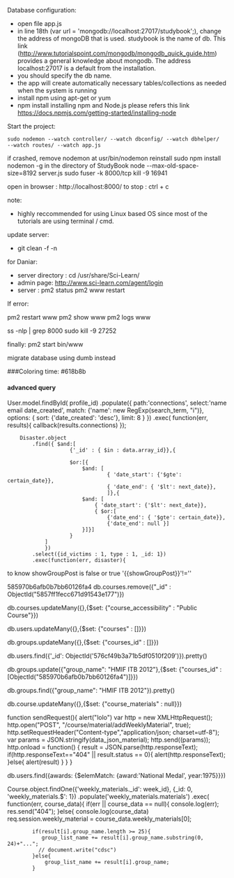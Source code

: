 Database configuration:
- open file app.js
- in line 18th (var url = 'mongodb://localhost:27017/studybook';), change the address of mongoDB that is used. studybook is the name of db. This link (http://www.tutorialspoint.com/mongodb/mongodb_quick_guide.htm) provides a general knowledge about mongodb. The address localhost:27017 is a default from the installation. 
- you should specify the db name. 
- the app will create automatically necessary tables/collections as needed when the system is running
- install npm using apt-get or yum
- npm install
installing npm and Node.js please refers this link https://docs.npmjs.com/getting-started/installing-node


Start the project:
```
sudo nodemon --watch controller/ --watch dbconfig/ --watch dbhelper/  --watch routes/ --watch app.js
```
if crashed, remove nodemon at usr/bin/nodemon
reinstall sudo npm install nodemon -g in the directory of StudyBook
node --max-old-space-size=8192 server.js 
sudo fuser -k 8000/tcp
kill -9 16941

open in browser : http://localhost:8000/
to stop : ctrl + c

note:
- highly reccommended for using Linux based OS since most of the tutorials are using terminal / cmd.

update server:
- git clean -f -n


for Daniar:
- server directory : cd /usr/share/Sci-Learn/
- admin page: http://www.sci-learn.com/agent/login
- server : pm2 status
			pm2 www restart

If error:

pm2 restart www
pm2 show www
pm2 logs www

ss -nlp | grep 8000
sudo kill -9 27252


finally:
pm2 start bin/www 


migrate database using dumb instead

###Coloring
time: #618b8b

#### advanced query
User.model.findById( profile_id)
	.populate({
		path:'connections',
		select:'name email date_created',
		match: {'name': new RegExp(search_term, "i")},
		options: {
			sort: {'date_created': 'desc'},
	    	limit: 8
	    }
	})
	.exec(
	function(err, results){
		callback(results.connections)
	});
	
		Disaster.object
			.find({ $and:[
						{'_id' : { $in : data.array_id}},{

						$or:[{
							$and: [
									{ 'date_start': {'$gte': certain_date}},
									{ 'date_end': { '$lt': next_date}},
									]},{
							$and: [
								{ 'date_start': {'$lt': next_date}},
								{ $or:[ 
									{'date_end': { '$gte': certain_date}},
									{'date_end': null }]
							}]}]
						}
				]
				})
			.select({id_victims : 1, type : 1, _id: 1})
			.exec(function(err, disaster){


to know showGroupPost is false or true 
'{{showGroupPost}}'!=''


585970b6afb0b7bb60126fa4
db.courses.remove({"_id" : ObjectId("5857ff1fecc671d91543e177")})

db.courses.updateMany({},{$set: {"course_accessibility" : "Public Course"}})

db.users.updateMany({},{$set: {"courses" : []}})

db.groups.updateMany({},{$set: {"courses_id" : []}})

db.users.find({'_id': ObjectId('576cf49b3a71b5df0510f209')}).pretty()

db.groups.update({"group_name": "HMIF ITB 2012"},{$set: {"courses_id" :[ObjectId("585970b6afb0b7bb60126fa4")]}})

db.groups.find({"group_name": "HMIF ITB 2012"}).pretty()

db.course.updateMany({},{$set: {"course_materials" : null}})



  function sendRequest(){
    alert("lolo")
     var http = new XMLHttpRequest();
    http.open("POST", "/course/material/addWeeklyMaterial", true);
    http.setRequestHeader("Content-type","application/json; charset=utf-8");
    var params = JSON.stringify(data_json_material);
    http.send((params));
    http.onload = function() {
      result = JSON.parse(http.responseText);
      if(http.responseText=="404" || result.status == 0){
        alert(http.responseText);
      }else{
        alert(result)
      }
    }
  }


db.users.find({awards: {$elemMatch: {award:'National Medal', year:1975}}})


Course.object.findOne({'weekly_materials._id': week_id},  {_id: 0, 'weekly_materials.$': 1})
					.populate('weekly_materials.materials')
					.exec( function(err, course_data){
						if(err || course_data == null){
							console.log(err);
							res.send("404");
						}else{
							console.log(course_data)
							req.session.weekly_material = course_data.weekly_materials[0];


							
            if(result[i].group_name.length >= 25){
               group_list_name += result[i].group_name.substring(0, 24)+"...";
              // document.write("cdsc")
            }else{
                group_list_name += result[i].group_name;
            }
